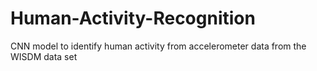 # Human-Activity-Recognition
CNN model to identify human activity from accelerometer data from the WISDM data set
